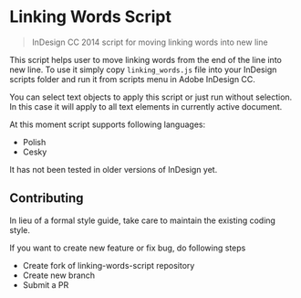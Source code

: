 # Linking Words Script
> InDesign CC 2014 script for moving linking words into new line

This script helps user to move linking words from the end of the line into new line. To use it simply copy `linking_words.js` file into your InDesign scripts folder and run it from scripts menu in Adobe InDesign CC.

You can select text objects to apply this script or just run without selection. In this case it will apply to all text elements in currently active document.

At this moment script supports following languages:
- Polish
- Cesky

It has not been tested in older versions of InDesign yet.


## <a name="Contributing"></a> Contributing
In lieu of a formal style guide, take care to maintain the existing coding style.

If you want to create new feature or fix bug, do following steps

- Create fork of linking-words-script repository
- Create new branch
- Submit a PR